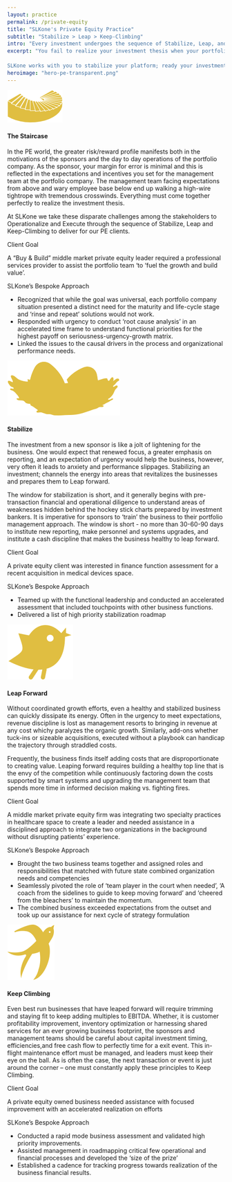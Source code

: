 ```yaml
---
layout: practice
permalink: /private-equity
title: "SLKone's Private Equity Practice"
subtitle: "Stabilize > Leap > Keep-Climbing"
intro: "Every investment undergoes the sequence of Stabilize, Leap, and Keep-Climbing from acquisition to exit. However, rarely does the investment thesis and trajectory of the company map seamlessly and as the PE sponsor, you are responsible for ensuring success at each step of the sequence."
excerpt: "You fail to realize your investment thesis when your portfolio platform investment remains weak for too long. An inadequate finance function masks your operational and systemic shortcomings–causing add-on acquisitions to further destabilize your platform. All of this results in sub-par returns on EBITDA and the exacerbating consequences of long holding periods.         

SLKone works with you to stabilize your platform; ready your investments to leap forward; and build lasting solutions to keep climbing."
heroimage: "hero-pe-transparent.png"
---
```

<div class="practice-section">
	<div class="image"><img src="/images/pe-stairs.svg"></div>
	<div class="practice-details">
		<h4>The Staircase</h4>
		<p>In the PE world, the greater risk/reward profile manifests both in the motivations of the sponsors and the day to day operations of the portfolio company. As the sponsor, your margin for error is minimal and this is reflected in the expectations and incentives you set for the management team at the portfolio company. The management team facing expectations from above and wary employee base below end up walking a high-wire tightrope with tremendous crosswinds. Everything must come together perfectly to realize the investment thesis.</p>
		<p>At SLKone we take these disparate challenges among the stakeholders to Operationalize and Execute through the sequence of Stabilize, Leap and Keep-Climbing to deliver for our PE clients.</p>
	</div>
	<div class="case-study">
		<span class="overline">Client Goal</span>
		<p>A “Buy & Build” middle market private equity leader required a professional services provider to assist the portfolio team ‘to ‘fuel the growth and build value’.</p>
		<span class="overline">SLKone’s Bespoke Approach</span>
		<ul>
			<li>Recognized that while the goal was universal, each portfolio company situation presented a distinct need for the maturity and life-cycle stage and ‘rinse and repeat’ solutions would not work.</li>
			<li>Responded with urgency to conduct ‘root cause analysis’ in an accelerated time frame to understand functional priorities for the highest payoff on seriousness-urgency-growth matrix.</li>
			<li>Linked the issues to the causal drivers in the process and organizational performance needs.</li>
		</ul>
	</div>
</div>
<div class="practice-section">
	<div class="image"><img src="/images/pe-stabilize.svg"></div>
	<div class="practice-details">
		<h4>Stabilize</h4>
		<p>The investment from a new sponsor is like a jolt of lightening for the business. One would expect that renewed focus, a greater emphasis on reporting, and an expectation of urgency would help the business, however, very often it leads to anxiety and performance slippages. Stabilizing an investment; channels the energy into areas that revitalizes the businesses and prepares them to Leap forward.</p>
		<p>The window for stabilization is short, and it generally begins with pre-transaction financial and operational diligence to understand areas of weaknesses hidden behind the hockey stick charts prepared by investment bankers. It is imperative for sponsors to ‘train’ the business to their portfolio management approach. The window is short - no more than 30-60-90 days to  institute new reporting, make personnel and systems upgrades, and institute a cash discipline that makes the business healthy to leap forward.</p>
	</div>
	<div class="case-study">
		<span class="overline">Client Goal</span>
		<p>A private equity client was interested in finance function assessment for a recent acquisition in medical devices space.</p>
		<span class="overline">SLKone’s Bespoke Approach</span>
		<ul>
			<li>Teamed up with the functional leadership and conducted an accelerated assessment that included touchpoints with other business functions.</li>
			<li>Delivered a list of high priority stabilization roadmap</li>
		</ul>
	</div>
</div>
<div class="practice-section">
	<div class="image"><img src="/images/pe-leap.svg"></div>
	<div class="practice-details">
		<h4>Leap Forward</h4>
		<p>Without coordinated growth efforts, even a healthy and stabilized business can quickly dissipate its energy. Often in the urgency to meet expectations, revenue discipline is lost as management resorts to bringing in revenue at any cost whichy paralyzes the organic growth. Similarly, add-ons whether tuck-ins or sizeable acquisitions, executed without a playbook can handicap the trajectory through straddled costs. </p>
		<p>Frequently, the business finds itself adding costs that are disproportionate to creating value. Leaping forward requires building a healthy top line that is the envy of the competition while continuously factoring down the costs supported by smart systems and upgrading the management team that spends more time in informed decision making vs. fighting fires.</p>
	</div>
	<div class="case-study">
		<span class="overline">Client Goal</span>
		<p>A middle market private equity firm was integrating two specialty practices in healthcare space to create a leader and needed assistance in a disciplined approach to integrate two organizations in the background without disrupting patients’ experience. </p>
		<span class="overline">SLKone’s Bespoke Approach</span>
		<ul>
			<li>Brought the two business teams together and assigned roles and responsibilities that matched with future state combined organization needs and competencies</li>
			<li>Seamlessly pivoted the role of ‘team player in the court when needed’, ‘A coach from the sidelines to guide to keep moving forward’ and ‘cheered from the bleachers’ to maintain the momentum.  </li>
			<li>The combined business exceeded expectations from the outset and took up our assistance for next cycle of strategy formulation </li>
		</ul>
	</div>
</div>
<div class="practice-section">
	<div class="image"><img src="/images/pe-climb.svg"></div>
	<div class="practice-details">
		<h4>Keep Climbing</h4>
		<p>Even best run businesses that have leaped forward will require trimming and staying fit to keep adding multiples to EBITDA. Whether, it is customer profitability improvement, inventory optimization or harnessing shared services for an ever growing business footprint, the sponsors and management teams should be careful about capital investment timing, efficiencies,and free cash flow to perfectly time for a exit event. This in-flight maintenance effort must be managed, and leaders must keep their eye on the ball. As is often the case, the next transaction or event is just around the corner – one must constantly apply these principles to Keep Climbing.</p>
	</div>
	<div class="case-study">
		<span class="overline">Client Goal</span>
		<p>A private equity owned business needed assistance with focused improvement with an accelerated realization on efforts</p>
		<span class="overline">SLKone’s Bespoke Approach</span>
		<ul>
			<li>Conducted a rapid mode business assessment and validated high priority improvements.</li>
			<li>Assisted management in roadmapping critical few operational and financial processes and developed the ‘size of the prize’</li>
			<li>Established a cadence for tracking progress towards realization of the business financial results.</li>
		</ul>
	</div>
</div>